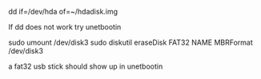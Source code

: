 dd if=/dev/hda of=~/hdadisk.img

If dd does not work try unetbootin

sudo umount /dev/disk3
sudo diskutil eraseDisk FAT32 NAME MBRFormat /dev/disk3

a fat32 usb stick should show up in unetbootin
